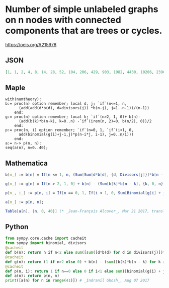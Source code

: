 # Number of simple unlabeled graphs on n nodes with connected components that are trees or cycles\.
https://oeis.org/A215978
## JSON
```JSON
[1, 1, 2, 4, 8, 14, 28, 52, 104, 206, 429, 903, 1982, 4430, 10206, 23966, 57522, 140236, 347302, 870682, 2207819, 5651437, 14590703, 37948338, 99358533, 261684141, 692906575, 1843601797, 4926919859, 13220064562, 35604359531, 96218568474, 260850911485]
```
## Maple
```Maple
with(numtheory):
b:= proc(n) option remember; local d, j; `if`(n<=1, n,
      (add(add(d*b(d), d=divisors(j)) *b(n-j), j=1..n-1))/(n-1))
    end:
g:= proc(n) option remember; local k; `if`(n>2, 1, 0)+ b(n)-
      (add(b(k)*b(n-k), k=0..n) -`if`(irem(n, 2)=0, b(n/2), 0))/2
    end:
p:= proc(n, i) option remember; `if`(n=0, 1, `if`(i<1, 0,
      add(binomial(g(i)+j-1,j)*p(n-i*j, i-1), j=0..n/i)))
    end:
a:= n-> p(n, n):
seq(a(n), n=0..40);
```
## Mathematica
```Mathematica
b[n_] := b[n] = If[n <= 1, n, (Sum[Sum[d*b[d], {d, Divisors[j]}]*b[n - j], {j, 1, n - 1}])/(n - 1)];
```
```Mathematica
g[n_] := g[n] = If[n > 2, 1, 0] + b[n] - (Sum[b[k]*b[n - k], {k, 0, n}] - If[Mod[n, 2] == 0, b[n/2], 0])/2;
```
```Mathematica
p[n_, i_] := p[n, i] = If[n == 0, 1, If[i < 1, 0, Sum[Binomial[g[i] + j - 1, j]*p[n - i*j, i - 1], {j, 0, n/i}]]];
```
```Mathematica
a[n_] := p[n, n];
```
```Mathematica
Table[a[n], {n, 0, 40}] (* _Jean-François Alcover_, Mar 21 2017, translated from Maple *)
```
## Python
```Python
from sympy.core.cache import cacheit
from sympy import binomial, divisors
@cacheit
def b(n): return n if n<2 else sum([sum([d*b(d) for d in divisors(j)])*b(n - j) for j in range(1, n)])//(n - 1)
@cacheit
def g(n): return (1 if n>2 else 0) + b(n) - (sum([b(k)*b(n - k) for k in range(n + 1)]) - (b(n//2) if n%2==0 else 0))//2
@cacheit
def p(n, i): return 1 if n==0 else 0 if i<1 else sum([binomial(g(i) + j - 1, j)*p(n - i*j, i - 1) for j in range(n//i + 1)])
def a(n): return p(n, n)
print([a(n) for n in range(41)]) # _Indranil Ghosh_, Aug 07 2017
```
